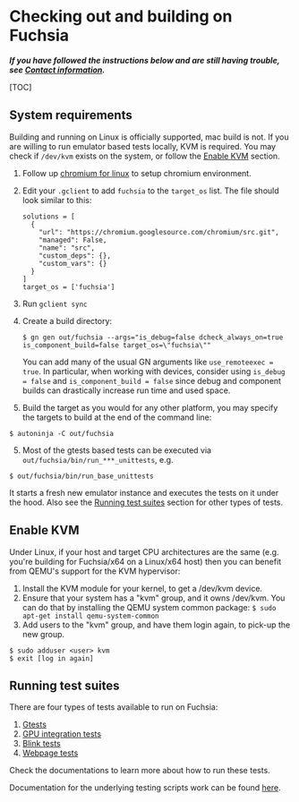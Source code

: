 # Checking out and building on Fuchsia

***If you have followed the instructions below and are still having trouble,
see [Contact information](README.md#contact-information).***

[TOC]

## System requirements

Building and running on Linux is officially supported, mac build is not. If you
are willing to run emulator based tests locally, KVM is required. You may check
if `/dev/kvm` exists on the system, or follow the [Enable KVM](#enable-kvm)
section.

1. Follow up [chromium for linux](../linux/build_instructions.md) to setup
chromium environment.

2. Edit your `.gclient` to add `fuchsia` to the `target_os` list. The file
   should look similar to this:

   ```
   solutions = [
     {
       "url": "https://chromium.googlesource.com/chromium/src.git",
       "managed": False,
       "name": "src",
       "custom_deps": {},
       "custom_vars": {}
     }
   ]
   target_os = ['fuchsia']
   ```

2. Run `gclient sync`

3. Create a build directory:

   ```shell
   $ gn gen out/fuchsia --args="is_debug=false dcheck_always_on=true is_component_build=false target_os=\"fuchsia\""
   ```

   You can add many of the usual GN arguments like `use_remoteexec = true`. In
   particular, when working with devices, consider using `is_debug = false` and
   `is_component_build = false` since debug and component builds can drastically
   increase run time and used space.

4. Build the target as you would for any other platform, you may specify the
targets to build at the end of the command line:
```shell
$ autoninja -C out/fuchsia
```

5. Most of the gtests based tests can be executed via
`out/fuchsia/bin/run_***_unittests`, e.g.
```shell
$ out/fuchsia/bin/run_base_unittests
```
   It starts a fresh new emulator instance and executes the tests on it under
   the hood. Also see the [Running test suites](#running-test-suites) section
   for other types of tests.

## Enable KVM
Under Linux, if your host and target CPU architectures are the same (e.g. you're
building for Fuchsia/x64 on a Linux/x64 host) then you can benefit from QEMU's
support for the KVM hypervisor:

1.  Install the KVM module for your kernel, to get a /dev/kvm device.
2.  Ensure that your system has a "kvm" group, and it owns /dev/kvm. You can do
    that by installing the QEMU system common package: `$ sudo apt-get
    install qemu-system-common`
3.  Add users to the "kvm" group, and have them login again, to pick-up the new
    group.
```shell
$ sudo adduser <user> kvm
$ exit [log in again]
```

## Running test suites

There are four types of tests available to run on Fuchsia:

1.  [Gtests](gtests.md)
2.  [GPU integration tests](gpu_testing.md)
3.  [Blink tests](web_tests.md)
4.  [Webpage tests](webpage_tests.md)

Check the documentations to learn more about how to run these tests.

Documentation for the underlying testing scripts work can be found
[here](test_scripts.md).